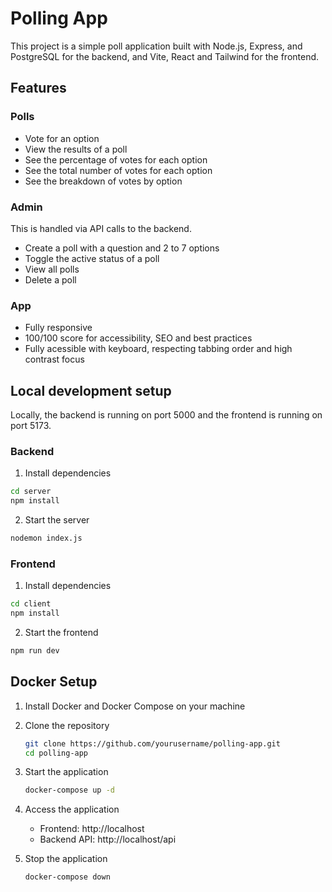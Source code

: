 # Polling App

This project is a simple poll application built with Node.js, Express, and PostgreSQL for the backend, and Vite, React and Tailwind for the frontend.

## Features

### Polls

- Vote for an option
- View the results of a poll
- See the percentage of votes for each option
- See the total number of votes for each option
- See the breakdown of votes by option

### Admin

This is handled via API calls to the backend.

- Create a poll with a question and 2 to 7 options
- Toggle the active status of a poll
- View all polls
- Delete a poll

### App

- Fully responsive
- 100/100 score for accessibility, SEO and best practices
- Fully acessible with keyboard, respecting tabbing order and high contrast focus

## Local development setup

Locally, the backend is running on port 5000 and the frontend is running on port 5173.

### Backend

1. Install dependencies

```bash
cd server
npm install
```

2. Start the server

```bash
nodemon index.js
```

### Frontend

1. Install dependencies

```bash
cd client
npm install
```

2. Start the frontend

```bash
npm run dev
```

## Docker Setup

1. Install Docker and Docker Compose on your machine

2. Clone the repository
   ```bash
   git clone https://github.com/yourusername/polling-app.git
   cd polling-app
   ```

3. Start the application
   ```bash
   docker-compose up -d
   ```

4. Access the application
   - Frontend: http://localhost
   - Backend API: http://localhost/api

5. Stop the application
   ```bash
   docker-compose down
   ```